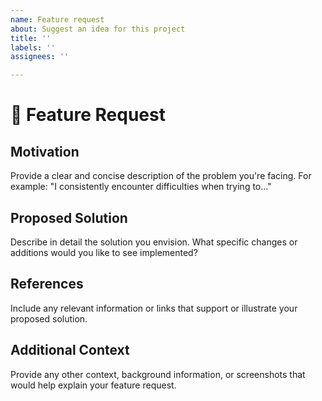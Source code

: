 ```yaml
---
name: Feature request
about: Suggest an idea for this project
title: ''
labels: ''
assignees: ''

---
```

# 🚀 Feature Request

## Motivation
Provide a clear and concise description of the problem you're facing. 
For example: "I consistently encounter difficulties when trying to..."

## Proposed Solution
Describe in detail the solution you envision. 
What specific changes or additions would you like to see implemented?

## References
Include any relevant information or links that support or illustrate your proposed solution.

## Additional Context
Provide any other context, background information, or screenshots that would help explain your feature request.
